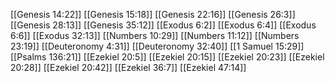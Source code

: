 [[Genesis 14:22]]
[[Genesis 15:18]]
[[Genesis 22:16]]
[[Genesis 26:3]]
[[Genesis 28:13]]
[[Genesis 35:12]]
[[Exodus 6:2]]
[[Exodus 6:4]]
[[Exodus 6:6]]
[[Exodus 32:13]]
[[Numbers 10:29]]
[[Numbers 11:12]]
[[Numbers 23:19]]
[[Deuteronomy 4:31]]
[[Deuteronomy 32:40]]
[[1 Samuel 15:29]]
[[Psalms 136:21]]
[[Ezekiel 20:5]]
[[Ezekiel 20:15]]
[[Ezekiel 20:23]]
[[Ezekiel 20:28]]
[[Ezekiel 20:42]]
[[Ezekiel 36:7]]
[[Ezekiel 47:14]]
